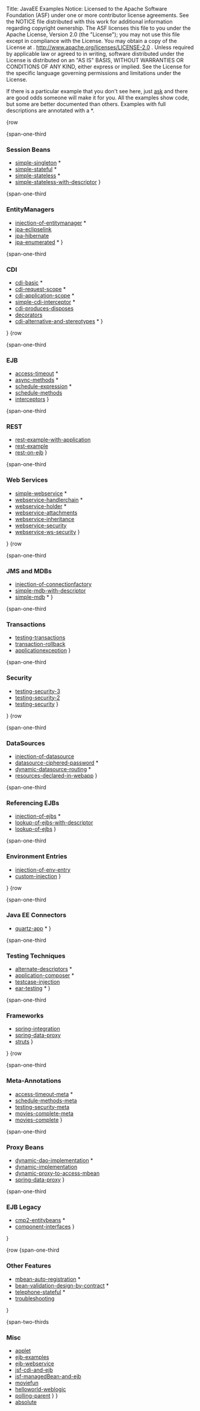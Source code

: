 Title: JavaEE Examples
Notice:    Licensed to the Apache Software Foundation (ASF) under one
           or more contributor license agreements.  See the NOTICE file
           distributed with this work for additional information
           regarding copyright ownership.  The ASF licenses this file
           to you under the Apache License, Version 2.0 (the
           "License"); you may not use this file except in compliance
           with the License.  You may obtain a copy of the License at
           .
             http://www.apache.org/licenses/LICENSE-2.0
           .
           Unless required by applicable law or agreed to in writing,
           software distributed under the License is distributed on an
           "AS IS" BASIS, WITHOUT WARRANTIES OR CONDITIONS OF ANY
           KIND, either express or implied.  See the License for the
           specific language governing permissions and limitations
           under the License.

If there is a particular example that you don't see here, just [ask](mailto:dev@openejb.apache.org?subject=Example+request) and there are good odds someone will make it for you.
All the examples show code, but some are better documented than others.  Examples with full descriptions are annotated with a *.

{row


{span-one-third
### Session Beans

 - [simple-singleton](simple-singleton/README.html) *
 - [simple-stateful](simple-stateful/README.html) *
 - [simple-stateless](simple-stateless/README.html) *
 - [simple-stateless-with-descriptor](simple-stateless-with-descriptor/README.html)
}

{span-one-third
### EntityManagers

 - [injection-of-entitymanager](injection-of-entitymanager/README.html) *
 - [jpa-eclipselink](jpa-eclipselink/README.html)
 - [jpa-hibernate](jpa-hibernate/README.html)
 - [jpa-enumerated](jpa-enumerated/README.html) *
}


{span-one-third
### CDI

 - [cdi-basic](cdi-basic/README.html) *
 - [cdi-request-scope](cdi-request-scope/README.html) *
 - [cdi-application-scope](cdi-application-scope/README.html) *
 - [simple-cdi-interceptor](simple-cdi-interceptor/README.html) *
 - [cdi-produces-disposes](cdi-produces-disposes/README.html)
 - [decorators](decorators/README.html)
 - [cdi-alternative-and-stereotypes](cdi-alternative-and-stereotypes/README.html) *
}

}
{row

{span-one-third
### EJB

 - [access-timeout](access-timeout/README.html) *
 - [async-methods](async-methods/README.html) *
 - [schedule-expression](schedule-expression/README.html) *
 - [schedule-methods](schedule-methods/README.html)
 - [interceptors](interceptors/README.html)
}

{span-one-third
### REST

 - [rest-example-with-application](rest-example-with-application/README.html)
 - [rest-example](rest-example/README.html)
 - [rest-on-ejb](rest-on-ejb/README.html)
}

{span-one-third
### Web Services

 - [simple-webservice](simple-webservice/README.html) *
 - [webservice-handlerchain](webservice-handlerchain/README.html) *
 - [webservice-holder](webservice-holder/README.html) *
 - [webservice-attachments](webservice-attachments/README.html)
 - [webservice-inheritance](webservice-inheritance/README.html)
 - [webservice-security](webservice-security/README.html)
 - [webservice-ws-security](webservice-ws-security/README.html)
}

}
{row

{span-one-third
### JMS and MDBs

 - [injection-of-connectionfactory](injection-of-connectionfactory/README.html)
 - [simple-mdb-with-descriptor](simple-mdb-with-descriptor/README.html)
 - [simple-mdb](simple-mdb/README.html) *
}

{span-one-third
###  Transactions

 - [testing-transactions](testing-transactions/README.html)
 - [transaction-rollback](transaction-rollback/README.html)
 - [applicationexception](applicationexception/README.html)
}

{span-one-third
###  Security

 - [testing-security-3](testing-security-3/README.html)
 - [testing-security-2](testing-security-2/README.html)
 - [testing-security](testing-security/README.html)
}

}
{row

{span-one-third
### DataSources

 - [injection-of-datasource](injection-of-datasource/README.html)
 - [datasource-ciphered-password](datasource-ciphered-password/README.html) *
 - [dynamic-datasource-routing](dynamic-datasource-routing/README.html) *
 - [resources-declared-in-webapp](resources-declared-in-webapp/README.html)
}

{span-one-third
### Referencing EJBs

 - [injection-of-ejbs](injection-of-ejbs/README.html) *
 - [lookup-of-ejbs-with-descriptor](lookup-of-ejbs-with-descriptor/README.html)
 - [lookup-of-ejbs](lookup-of-ejbs/README.html)
}

{span-one-third
### Environment Entries

 - [injection-of-env-entry](injection-of-env-entry/README.html)
 - [custom-injection](custom-injection/README.html)
}

}
{row

{span-one-third
### Java EE Connectors

 - [quartz-app](quartz-app/README.html) *
}

{span-one-third
### Testing Techniques

 - [alternate-descriptors](alternate-descriptors/README.html) *
 - [application-composer](application-composer/README.html) *
 - [testcase-injection](testcase-injection/README.html)
 - [ear-testing](ear-testing/README.html) *
}

{span-one-third
###  Frameworks

 - [spring-integration](spring-integration/README.html)
 - [spring-data-proxy](spring-data-proxy/README.html)
 - [struts](struts/README.html)
}

}
{row

{span-one-third
### Meta-Annotations

 - [access-timeout-meta](access-timeout-meta/README.html) *
 - [schedule-methods-meta](schedule-methods-meta/README.html)
 - [testing-security-meta](testing-security-meta/README.html)
 - [movies-complete-meta](movies-complete-meta/README.html)
 - [movies-complete](movies-complete/README.html)
}

{span-one-third
###  Proxy Beans

 - [dynamic-dao-implementation](dynamic-dao-implementation/README.html) *
 - [dynamic-implementation](dynamic-implementation/README.html)
 - [dynamic-proxy-to-access-mbean](dynamic-proxy-to-access-mbean/README.html)
 - [spring-data-proxy](spring-data-proxy/README.html) 
}


{span-one-third
### EJB Legacy

 - [cmp2-entitybeans](simple-cmp2/README.html) *
 - [component-interfaces](component-interfaces/README.html)
}

}

{row
{span-one-third
###  Other Features

 - [mbean-auto-registration](mbean-auto-registration/README.html) *
 - [bean-validation-design-by-contract](bean-validation-design-by-contract/README.html) *
 - [telephone-stateful](telephone-stateful/README.html) *
 - [troubleshooting](troubleshooting/README.html)

}

{span-two-thirds
### Misc

 - [applet](applet/README.html)
 - [ejb-examples](ejb-examples/README.html)
 - [ejb-webservice](ejb-webservice/README.html)
 - [jsf-cdi-and-ejb](jsf-cdi-and-ejb/README.html)
 - [jsf-managedBean-and-ejb](jsf-managedBean-and-ejb/README.html)
 - [moviefun](moviefun/README.html)
 - [helloworld-weblogic](helloworld-weblogic/README.html)
 - [polling-parent](polling-parent/README.html)
}
}
 - [absolute](/foo.html)